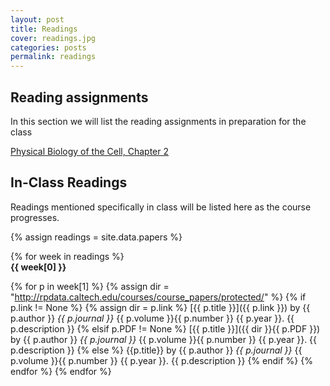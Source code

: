 ```yaml
---
layout: post
title: Readings
cover: readings.jpg
categories: posts
permalink: readings
---
```

## Reading assignments
In this section we will list the reading assignments in preparation for the
class 

<a href=“http://rpdata.caltech.edu/courses/course_papers/protected/PBoC3_Chapter_2.pdf”>Physical Biology of the Cell, Chapter 2</a>


## In-Class Readings

[test]: http://rpdata.caltech.edu/courses/course_papers/protected/PBoC3_Chapter_2.pdf

Readings mentioned specifically in class will be listed here as the course progresses.

{% assign readings = site.data.papers %}

{% for week in readings %}
<span style="display: block; font-weight: 500"> <b>{{ week[0] }}</b></span>

{% for p in week[1] %}
{% assign dir = "http://rpdata.caltech.edu/courses/course_papers/protected/" %}
{% if p.link != None %}
{% assign dir = p.link %}
[{{ p.title }}]({{ p.link }}) by {{ p.author }} *{{ p.journal }}* {{ p.volume }}{{ p.number }} {{ p.year }}. {{ p.description }}
{% elsif p.PDF != None %}
[{{ p.title }}]({{ dir }}{{ p.PDF }}) by {{ p.author }} *{{ p.journal }}* {{ p.volume }}{{ p.number }} {{ p.year }}. {{ p.description }}
{% else %}
{{p.title}} by {{ p.author }} *{{ p.journal }}* {{ p.volume }}{{ p.number }} {{ p.year }}. {{ p.description }}
{% endif %}
{% endfor %}
{% endfor %}

